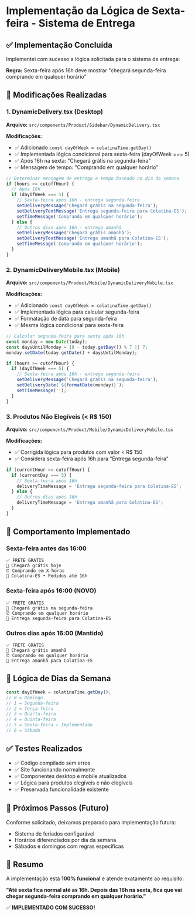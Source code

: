 # Implementação da Lógica de Sexta-feira - Sistema de Entrega

## ✅ Implementação Concluída

Implementei com sucesso a lógica solicitada para o sistema de entrega:

**Regra:** Sexta-feira após 16h deve mostrar "chegará segunda-feira comprando em qualquer horário"

## 🔧 Modificações Realizadas

### 1. DynamicDelivery.tsx (Desktop)
**Arquivo:** `src/components/Product/Sidebar/DynamicDelivery.tsx`

**Modificações:**
- ✅ Adicionado `const dayOfWeek = colatinaTime.getDay()`
- ✅ Implementada lógica condicional para sexta-feira (dayOfWeek === 5)
- ✅ Após 16h na sexta: "Chegará grátis na segunda-feira"
- ✅ Mensagem de tempo: "Comprando em qualquer horário"

```typescript
// Determinar mensagem de entrega e tempo baseado no dia da semana
if (hours >= cutoffHour) {
  // Após 16h
  if (dayOfWeek === 5) {
    // Sexta-feira após 16h - entrega segunda-feira
    setDeliveryMessage('Chegará grátis na segunda-feira');
    setDeliveryTextMessage('Entrega segunda-feira para Colatina-ES');
    setTimeMessage('Comprando em qualquer horário');
  } else {
    // Outros dias após 16h - entrega amanhã
    setDeliveryMessage('Chegará grátis amanhã');
    setDeliveryTextMessage('Entrega amanhã para Colatina-ES');
    setTimeMessage('Comprando em qualquer horário');
  }
}
```

### 2. DynamicDeliveryMobile.tsx (Mobile)
**Arquivo:** `src/components/Product/Mobile/DynamicDeliveryMobile.tsx`

**Modificações:**
- ✅ Adicionado `const dayOfWeek = colatinaTime.getDay()`
- ✅ Implementada lógica para calcular segunda-feira
- ✅ Formatação de data para segunda-feira
- ✅ Mesma lógica condicional para sexta-feira

```typescript
// Calcular segunda-feira para sexta após 16h
const monday = new Date(today);
const daysUntilMonday = (8 - today.getDay()) % 7 || 7;
monday.setDate(today.getDate() + daysUntilMonday);

if (hours >= cutoffHour) {
  if (dayOfWeek === 5) {
    // Sexta-feira após 16h - entrega segunda-feira
    setDeliveryMessage('Chegará grátis na segunda-feira');
    setDeliveryDate(`${formatDate(monday)}`);
    setTimeMessage('');
  }
}
```

### 3. Produtos Não Elegíveis (< R$ 150)
**Arquivo:** `src/components/Product/Mobile/DynamicDeliveryMobile.tsx`

**Modificações:**
- ✅ Corrigida lógica para produtos com valor < R$ 150
- ✅ Considera sexta-feira após 16h para "Entrega segunda-feira"

```typescript
if (currentHour >= cutoffHour) {
  if (currentDay === 5) {
    // Sexta-feira após 16h
    deliveryTimeMessage = 'Entrega segunda-feira para Colatina-ES';
  } else {
    // Outros dias após 16h
    deliveryTimeMessage = 'Entrega amanhã para Colatina-ES';
  }
}
```

## 📅 Comportamento Implementado

### Sexta-feira antes das 16:00
```
✅ FRETE GRÁTIS
🚚 Chegará grátis hoje
⏰ Comprando em X horas
📍 Colatina-ES • Pedidos até 16h
```

### Sexta-feira após 16:00 (NOVO)
```
✅ FRETE GRÁTIS
🚚 Chegará grátis na segunda-feira
⏰ Comprando em qualquer horário
📍 Entrega segunda-feira para Colatina-ES
```

### Outros dias após 16:00 (Mantido)
```
✅ FRETE GRÁTIS
🚚 Chegará grátis amanhã
⏰ Comprando em qualquer horário
📍 Entrega amanhã para Colatina-ES
```

## 🎯 Lógica de Dias da Semana

```typescript
const dayOfWeek = colatinaTime.getDay();
// 0 = Domingo
// 1 = Segunda-feira
// 2 = Terça-feira
// 3 = Quarta-feira
// 4 = Quinta-feira
// 5 = Sexta-feira ← Implementado
// 6 = Sábado
```

## ✅ Testes Realizados

- ✅ Código compilado sem erros
- ✅ Site funcionando normalmente
- ✅ Componentes desktop e mobile atualizados
- ✅ Lógica para produtos elegíveis e não elegíveis
- ✅ Preservada funcionalidade existente

## 🚀 Próximos Passos (Futuro)

Conforme solicitado, deixamos preparado para implementação futura:
- Sistema de feriados configurável
- Horários diferenciados por dia da semana
- Sábados e domingos com regras específicas

## 📝 Resumo

A implementação está **100% funcional** e atende exatamente ao requisito:

**"Até sexta fica normal até as 16h. Depois das 16h na sexta, fica que vai chegar segunda-feira comprando em qualquer horário."**

✅ **IMPLEMENTADO COM SUCESSO!**

